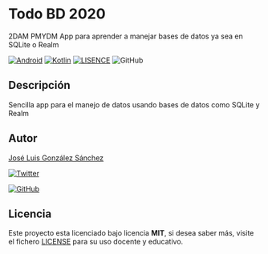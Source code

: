 # Todo BD 2020

2DAM PMYDM App para aprender a manejar bases de datos ya sea en SQLite o Realm

[![Android](https://img.shields.io/badge/App-Android-g)](https://www.android.com/intl/es_es/)
[![Kotlin](https://img.shields.io/badge/Code-Kotlin-blue)](https://kotlinlang.org/)
[![LISENCE](https://img.shields.io/badge/Lisence-MIT-green)](https://github.com/joseluisgs/TodoBD2020/blob/master/LICENSE)
![GitHub](https://img.shields.io/github/last-commit/joseluisgs/TodoBD2020)

## Descripción

Sencilla app para el manejo de datos usando bases de datos como SQLite y Realm

## Autor
[José Luis González Sánchez](https://twitter.com/joseluisgonsan) 

[![Twitter](https://img.shields.io/twitter/follow/joseluisgonsan?style=social)](https://twitter.com/joseluisgonsan)

[![GitHub](https://img.shields.io/github/followers/joseluisgs?style=social)](https://github.com/joseluisgs)

## Licencia

Este proyecto esta licenciado bajo licencia **MIT**, si desea saber más, visite el fichero [LICENSE](https://github.com/joseluisgs/TodoBD2020/blob/master/LICENSE) para su uso docente y educativo.
